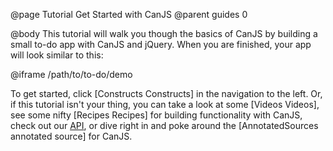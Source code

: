 @page Tutorial Get Started with CanJS
@parent guides 0

@body
This tutorial will walk you though the basics of CanJS by building a small
to-do app with CanJS and jQuery. When you are finished, your app will look
similar to this:

@iframe /path/to/to-do/demo

To get started, click [Constructs Constructs] in the navigation to the left. Or, if this
tutorial isn't your thing, you can take a look at some [Videos Videos], see
some nifty [Recipes Recipes] for building functionality with CanJS, check out
our [API](../docs/index.html), or dive right in and poke around the [AnnotatedSources annotated
source] for CanJS.
